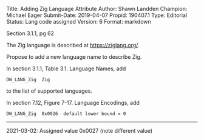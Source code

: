 Title:       Adding Zig Language Attribute
Author:      Shawn Landden
Champion:    Michael Eager
Submit-Date: 2019-04-07
Propid:      190407.1
Type:        Editorial
Status:      Lang code assigned
Version:     6
Format:      markdown

Section 3.1.1, pg 62

The Zig language is described at <https://ziglang.org/>.

Propose to add a new language name to describe Zig.

In section 3.1.1, Table 3.1. Language Names, add

    DW_LANG_Zig  Zig

to the list of supported languages.

In section 7.12, Figure 7-17. Language Encodings, add

    DW_LANG_Zig  0x0026  default lower bound = 0

---

2021-03-02: Assigned value 0x0027 (note different value)